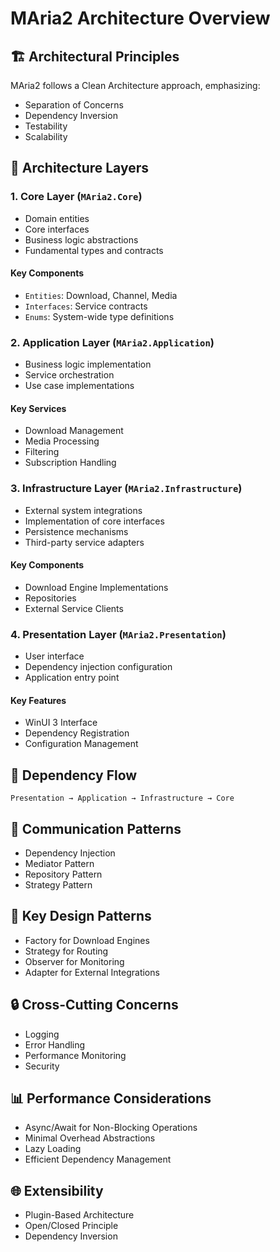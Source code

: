 # MAria2 Architecture Overview

## 🏗️ Architectural Principles
MAria2 follows a Clean Architecture approach, emphasizing:
- Separation of Concerns
- Dependency Inversion
- Testability
- Scalability

## 🔬 Architecture Layers

### 1. Core Layer (`MAria2.Core`)
- Domain entities
- Core interfaces
- Business logic abstractions
- Fundamental types and contracts

#### Key Components
- `Entities`: Download, Channel, Media
- `Interfaces`: Service contracts
- `Enums`: System-wide type definitions

### 2. Application Layer (`MAria2.Application`)
- Business logic implementation
- Service orchestration
- Use case implementations

#### Key Services
- Download Management
- Media Processing
- Filtering
- Subscription Handling

### 3. Infrastructure Layer (`MAria2.Infrastructure`)
- External system integrations
- Implementation of core interfaces
- Persistence mechanisms
- Third-party service adapters

#### Key Components
- Download Engine Implementations
- Repositories
- External Service Clients

### 4. Presentation Layer (`MAria2.Presentation`)
- User interface
- Dependency injection configuration
- Application entry point

#### Key Features
- WinUI 3 Interface
- Dependency Registration
- Configuration Management

## 🔗 Dependency Flow
```
Presentation → Application → Infrastructure → Core
```

## 📡 Communication Patterns
- Dependency Injection
- Mediator Pattern
- Repository Pattern
- Strategy Pattern

## 🧩 Key Design Patterns
- Factory for Download Engines
- Strategy for Routing
- Observer for Monitoring
- Adapter for External Integrations

## 🔒 Cross-Cutting Concerns
- Logging
- Error Handling
- Performance Monitoring
- Security

## 📊 Performance Considerations
- Async/Await for Non-Blocking Operations
- Minimal Overhead Abstractions
- Lazy Loading
- Efficient Dependency Management

## 🌐 Extensibility
- Plugin-Based Architecture
- Open/Closed Principle
- Dependency Inversion
